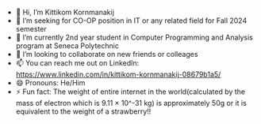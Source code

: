 - 👋 Hi, I’m Kittikom Kornmanakij 
- 👀 I’m seeking for CO-OP position in IT or any related field for Fall 2024 semester 
- 🌱 I’m currently 2nd year student in Computer Programming and Analysis program at Seneca Polytechnic
- 💞️ I’m looking to collaborate on new friends or colleages
- 📫 You can reach me out on LinkedIn: https://www.linkedin.com/in/kittikom-kornmanakij-08679b1a5/
- 😄 Pronouns: He/Him
- ⚡ Fun fact: The weight of entire internet in the world(calculated by the mass of electron which is 9.11 × 10^-31 kg) is approximately 50g or it is equivalent to the weight of a strawberry!!

<!---
k-kornmanakij/k-kornmanakij is a ✨ special ✨ repository because its `README.md` (this file) appears on your GitHub profile.
You can click the Preview link to take a look at your changes.
--->
